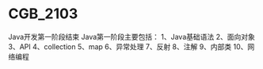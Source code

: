# CGB_2103
Java开发第一阶段结束
Java第一阶段主要包括：
1、Java基础语法
2、面向对象
3、API
4、collection
5、map
6、异常处理
7、反射
8、注解
9、内部类
10、网络编程
